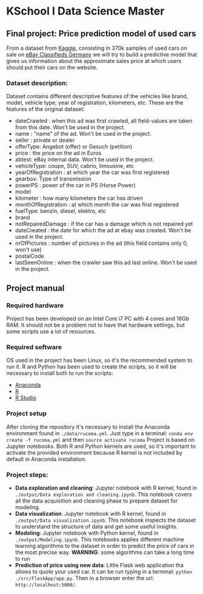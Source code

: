 # KSchool I Data Science Master

## Final project: Price prediction model of used cars

From a dataset from [Kaggle](https://www.kaggle.com/orgesleka/used-cars-database), consisting in 370k samples of used cars on sale on [eBay Classifieds Germany](https://www.ebay-kleinanzeigen.de/) we will try to build a predictive model that gives us information about the approximate sales price at which users should put their cars on the website.

### Dataset description:  
Dataset contains different descriptive features of the vehicles like brand, model, vehicle type, year of registration, kilometers, etc. These are the features of the original dataset:
* dateCrawled : when this ad was first crawled, all field-values are taken from this date. Won't be used in the project.
* name : "name" of the ad. Won't be used in the project.
* seller : private or dealer
* offerType: Angebot (offer) or Gesuch (petition)
* price : the price on the ad in Euros
* abtest: eBay internal data. Won't be used in the project.
* vehicleType: coupe, SUV, cabrio, limousine, etc
* yearOfRegistration : at which year the car was first registered
* gearbox: Type of transmission
* powerPS : power of the car in PS (Horse Power)
* model
* kilometer : how many kilometers the car has driven
* monthOfRegistration : at which month the car was first registered
* fuelType: benzin, diesel, elektro, etc
* brand
* notRepairedDamage : if the car has a damage which is not repaired yet
* dateCreated : the date for which the ad at ebay was created. Won't be used in the project.
* nrOfPictures : number of pictures in the ad (this field contains only 0, won't use)
* postalCode
* lastSeenOnline : when the crawler saw this ad last online. Won't be used in the project.

## Project manual  

### Required hardware  
Project has been developed on an Intel Core i7 PC with 4 cores and 16Gb RAM. It should not be a problem not to have that hardware settings, but some scripts use a lot of resources.  

### Required software  
OS used in the project has been Linux, so it's the recommended system to run it. R and Python has been used to create the scripts, so it will be necessary to install both to run the scripts:  
* [Anaconda](https://www.anaconda.com/download/#linux)  
* [R](https://cran.r-project.org/)  
* [R Studio](https://www.rstudio.com/products/rstudio/download/)  

### Project setup  
After cloning the repository it's necessary to install the Anaconda environment found in `./data/rucoma.yml`. Just type in a terminal: `conda env create -f rucoma.yml` and then `source activate rucoma`
Project is based on Jupyter notebooks. Both R and Python kernels are used, so it's important to activate the provided environment because R kernel is not included by default in Anaconda installation.

### Project steps:
* **Data exploration and cleaning**: Jupyter notebook with R kernel, found in `./output/Data exploration and cleaning.ipynb`. This notebook covers all the data acquisition and cleaning phase to prepare dataset for modeling.  
* **Data visualization**: Jupyter notebook with R kernel, found in `./output/Data visualization.ipynb`. This notebook inspects the dataset to understand the structure of data and get some useful insights.
* **Modeling**: Jupyter notebook with Python kernel, found in `./output/Modeling.ipynb`. This notebooks applies different machine learning algorithms to the dataset in order to predict the price of cars in the most precise way. **WARNING**: some algorithms can take a long time to run
* **Prediction of price using new data**: Little Flask web application tha allows to quote your used car. It can be run typing in a terminal: `python ./src/FlaskApp/app.py`. Then in a browser enter the url: `http://localhost:5000/`.
